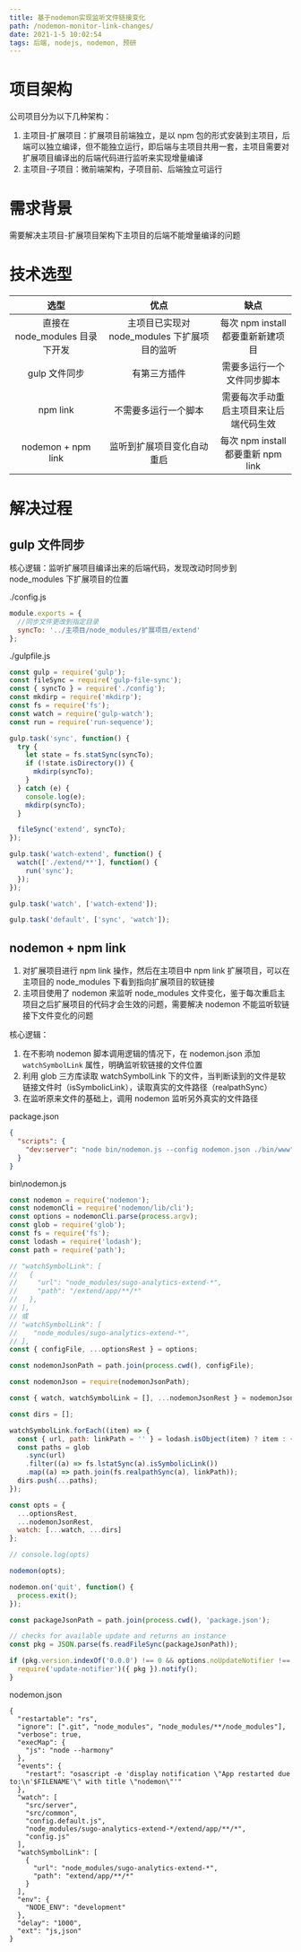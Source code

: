 ```yaml
---
title: 基于nodemon实现监听文件链接变化
path: /nodemon-monitor-link-changes/
date: 2021-1-5 10:02:54
tags: 后端, nodejs, nodemon, 预研
---
```


# 项目架构

公司项目分为以下几种架构：

1.  主项目-扩展项目：扩展项目前端独立，是以 npm 包的形式安装到主项目，后端可以独立编译，但不能独立运行，即后端与主项目共用一套，主项目需要对扩展项目编译出的后端代码进行监听来实现增量编译
2.  主项目-子项目：微前端架构，子项目前、后端独立可运行

# 需求背景

需要解决主项目-扩展项目架构下主项目的后端不能增量编译的问题

# 技术选型

| 选型 | 优点 | 缺点 |
| :-: | :-: | :-: |
| 直接在 node_modules 目录下开发 | 主项目已实现对 node_modules 下扩展项目的监听 | 每次 npm install 都要重新新建项目 |
| gulp 文件同步 | 有第三方插件 | 需要多运行一个文件同步脚本 |
| npm link | 不需要多运行一个脚本 | 需要每次手动重启主项目来让后端代码生效 |
| nodemon + npm link | 监听到扩展项目变化自动重启 | 每次 npm install 都要重新 npm link |

# 解决过程

## gulp 文件同步

核心逻辑：监听扩展项目编译出来的后端代码，发现改动时同步到 node_modules 下扩展项目的位置

./config.js

```js
module.exports = {
  //同步文件更改到指定目录
  syncTo: '../主项目/node_modules/扩展项目/extend'
};
```

./gulpfile.js

```js
const gulp = require('gulp');
const fileSync = require('gulp-file-sync');
const { syncTo } = require('./config');
const mkdirp = require('mkdirp');
const fs = require('fs');
const watch = require('gulp-watch');
const run = require('run-sequence');

gulp.task('sync', function() {
  try {
    let state = fs.statSync(syncTo);
    if (!state.isDirectory()) {
      mkdirp(syncTo);
    }
  } catch (e) {
    console.log(e);
    mkdirp(syncTo);
  }

  fileSync('extend', syncTo);
});

gulp.task('watch-extend', function() {
  watch(['./extend/**'], function() {
    run('sync');
  });
});

gulp.task('watch', ['watch-extend']);

gulp.task('default', ['sync', 'watch']);
```

## nodemon + npm link

1.  对扩展项目进行 npm link 操作，然后在主项目中 npm link 扩展项目，可以在主项目的 node_modules 下看到指向扩展项目的软链接
2.  主项目使用了 nodemon 来监听 node_modules 文件变化，鉴于每次重启主项目之后扩展项目的代码才会生效的问题，需要解决 nodemon 不能监听软链接下文件变化的问题

核心逻辑：

1.  在不影响 nodemon 脚本调用逻辑的情况下，在 nodemon.json 添加 `watchSymbolLink` 属性，明确监听软链接的文件位置
2.  利用 glob 三方库读取 watchSymbolLink 下的文件，当判断读到的文件是软链接文件时（isSymbolicLink），读取真实的文件路径（realpathSync）
3.  在监听原来文件的基础上，调用 nodemon 监听另外真实的文件路径

package.json

```json
{
  "scripts": {
    "dev:server": "node bin/nodemon.js --config nodemon.json ./bin/www"
  }
}
```

bin\nodemon.js

```js
const nodemon = require('nodemon');
const nodemonCli = require('nodemon/lib/cli');
const options = nodemonCli.parse(process.argv);
const glob = require('glob');
const fs = require('fs');
const lodash = require('lodash');
const path = require('path');

// "watchSymbolLink": [
//   {
//     "url": "node_modules/sugo-analytics-extend-*",
//     "path": "/extend/app/**/*"
//   },
// ],
// 或
// "watchSymbolLink": [
//    "node_modules/sugo-analytics-extend-*",
// ],
const { configFile, ...optionsRest } = options;

const nodemonJsonPath = path.join(process.cwd(), configFile);

const nodemonJson = require(nodemonJsonPath);

const { watch, watchSymbolLink = [], ...nodemonJsonRest } = nodemonJson;

const dirs = [];

watchSymbolLink.forEach((item) => {
  const { url, path: linkPath = '' } = lodash.isObject(item) ? item : { url: item };
  const paths = glob
    .sync(url)
    .filter((a) => fs.lstatSync(a).isSymbolicLink())
    .map((a) => path.join(fs.realpathSync(a), linkPath));
  dirs.push(...paths);
});

const opts = {
  ...optionsRest,
  ...nodemonJsonRest,
  watch: [...watch, ...dirs]
};

// console.log(opts)

nodemon(opts);

nodemon.on('quit', function() {
  process.exit();
});

const packageJsonPath = path.join(process.cwd(), 'package.json');

// checks for available update and returns an instance
const pkg = JSON.parse(fs.readFileSync(packageJsonPath));

if (pkg.version.indexOf('0.0.0') !== 0 && options.noUpdateNotifier !== true) {
  require('update-notifier')({ pkg }).notify();
}
```

nodemon.json

```json{18-23}
{
  "restartable": "rs",
  "ignore": [".git", "node_modules", "node_modules/**/node_modules"],
  "verbose": true,
  "execMap": {
    "js": "node --harmony"
  },
  "events": {
    "restart": "osascript -e 'display notification \"App restarted due to:\n'$FILENAME'\" with title \"nodemon\"'"
  },
  "watch": [
    "src/server",
    "src/common",
    "config.default.js",
    "node_modules/sugo-analytics-extend-*/extend/app/**/*",
    "config.js"
  ],
  "watchSymbolLink": [
    {
      "url": "node_modules/sugo-analytics-extend-*",
      "path": "extend/app/**/*"
    }
  ],
  "env": {
    "NODE_ENV": "development"
  },
  "delay": "1000",
  "ext": "js,json"
}
```
